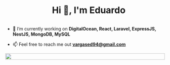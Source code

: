 <div id="user-content-toc">
  <ul align="center">
    <summary><h1 style="display: inline-block">Hi 👋, I'm Eduardo</h1></summary>
  </ul>
</div>

- 🔭 I’m currently working on **DigitalOcean, React, Laravel, ExpressJS, NestJS, MongoDB, MySQL**

- 📫 Feel free to reach me out **vargased94@gmail.com**

<div style="display:flex;justify-content:center;align-items:center;height:auto;width:100%;">
  <img style="width:100%;height:40%;" src="https://github-readme-stats.vercel.app/api/top-langs/?username=vargased94&layout=compact&theme=gotham&langs_count=8"/>
</div>
